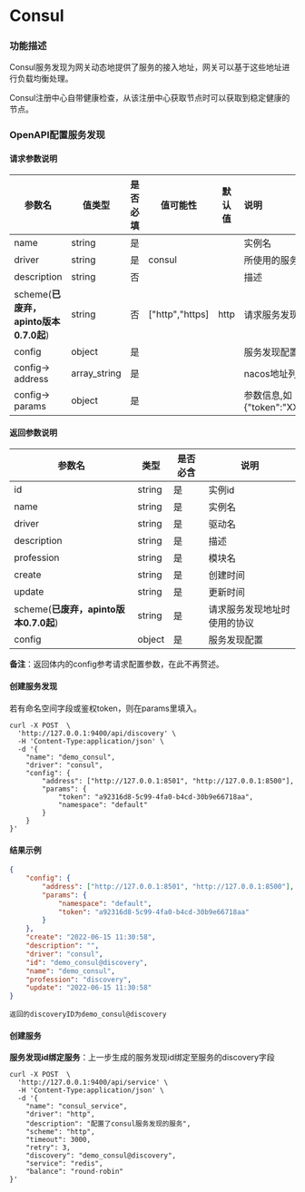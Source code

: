 # Consul

### 功能描述

Consul服务发现为网关动态地提供了服务的接入地址，网关可以基于这些地址进行负载均衡处理。

Consul注册中心自带健康检查，从该注册中心获取节点时可以获取到稳定健康的节点。



### OpenAPI配置服务发现

#### 请求参数说明


| 参数名                                | 值类型       | 是否必填 | 值可能性        | 默认值 | 说明                                                         |
| ------------------------------------- | ------------ | -------- | --------------- | ------ | :----------------------------------------------------------- |
| name                                  | string       | 是       |                 |        | 实例名                                                       |
| driver                                | string       | 是       | consul          |        | 所使用的服务发现驱动                                         |
| description                           | string       | 否       |                 |        | 描述                                                         |
| scheme(**已废弃，apinto版本0.7.0起**) | string       | 否       | ["http","https] | http   | 请求服务发现地址时使用的协议                                 |
| config                                | object       | 是       |                 |        | 服务发现配置                                                 |
| config-> address                      | array_string | 是       |                 |        | nacos地址列表                                                |
| config-> params                       | object       | 是       |                 |        | 参数信息,如{"token":"XXX","namespace":"default","username":"XXX","password":"xxx"} |



#### 返回参数说明


| 参数名                                | 类型   | 是否必含 | 说明                         |
| ------------------------------------- | ------ | -------- | ---------------------------- |
| id                                    | string | 是       | 实例id                       |
| name                                  | string | 是       | 实例名                       |
| driver                                | string | 是       | 驱动名                       |
| description                           | string | 是       | 描述                         |
| profession                            | string | 是       | 模块名                       |
| create                                | string | 是       | 创建时间                     |
| update                                | string | 是       | 更新时间                     |
| scheme(**已废弃，apinto版本0.7.0起**) | string | 是       | 请求服务发现地址时使用的协议 |
| config                                | object | 是       | 服务发现配置                 |

**备注**：返回体内的config参考请求配置参数，在此不再赘述。



#### 创建服务发现

若有命名空间字段或鉴权token，则在params里填入。

```shell
curl -X POST  \
  'http://127.0.0.1:9400/api/discovery' \
  -H 'Content-Type:application/json' \
  -d '{
	"name": "demo_consul",
	"driver": "consul",
	"config": {
		"address": ["http://127.0.0.1:8501", "http://127.0.0.1:8500"],
		"params": {
			"token": "a92316d8-5c99-4fa0-b4cd-30b9e66718aa",
			"namespace": "default"
		}
	}
}'
```



#### 结果示例

```json
{
	"config": {
		"address": ["http://127.0.0.1:8501", "http://127.0.0.1:8500"],
		"params": {
			"namespace": "default",
			"token": "a92316d8-5c99-4fa0-b4cd-30b9e66718aa"
		}
	},
	"create": "2022-06-15 11:30:58",
	"description": "",
	"driver": "consul",
	"id": "demo_consul@discovery",
	"name": "demo_consul",
	"profession": "discovery",
	"update": "2022-06-15 11:30:58"
}
```

```
返回的discoveryID为demo_consul@discovery
```




#### 创建服务

**服务发现id绑定服务**：上一步生成的服务发现id绑定至服务的discovery字段

```shell
curl -X POST  \
  'http://127.0.0.1:9400/api/service' \
  -H 'Content-Type:application/json' \
  -d '{
	"name": "consul_service",
	"driver": "http",
	"description": "配置了consul服务发现的服务",
	"scheme": "http",
	"timeout": 3000,
	"retry": 3,
	"discovery": "demo_consul@discovery",
	"service": "redis",
	"balance": "round-robin"
}'
```



